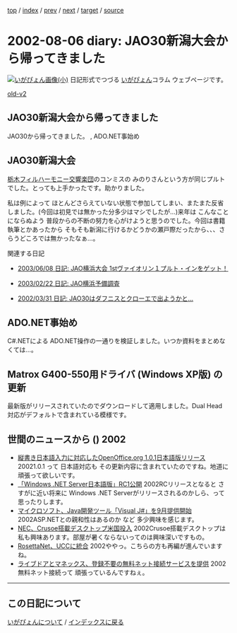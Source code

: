 [top](https://igapyon.github.io/diary/) 
 / [index](https://igapyon.github.io/diary/2002/index.html) 
 / [prev](https://igapyon.github.io/diary/2002/ig020807.html) 
 / [next](https://igapyon.github.io/diary/2002/ig020731.html) 
 / [target](https://igapyon.github.io/diary/2002/ig020806.html) 
 / [source](https://github.com/igapyon/diary/blob/gh-pages/2002/ig020806.html.src.md) 

2002-08-06 diary: JAO30新潟大会から帰ってきました
=====================================================================================================
[![いがぴょん画像(小)](https://igapyon.github.io/diary/images/iga200306s.jpg "いがぴょん")](https://igapyon.github.io/diary/memo/memoigapyon.html) 日記形式でつづる [いがぴょん](https://igapyon.github.io/diary/memo/memoigapyon.html)コラム ウェブページです。

[old-v2](ig020806-orig.html)

## JAO30新潟大会から帰ってきました

JAO30から帰ってきました。 , ADO.NET事始め


## JAO30新潟大会

[栃木フィルハーモニー交響楽団](http://tochi-phil.hoops.ne.jp/)のコンミスの みのりさんという方が同じプルトでした。とっても上手かったです。助かりました。

私は例によって ほとんどさらえていない状態で参加してしまい、またまた反省しました。(今回は初見では無かった分多少はマシでしたが…)来年は こんなことにならぬよう 普段からの不断の努力を心がけようと思うのでした。今回は書籍執筆とかあったから そもそも新潟に行けるかどうかの瀬戸際だったから、、、さらうどころでは無かったなぁ…。

関連する日記

* [2003/06/08 日記: JAO横浜大会 1stヴァイオリン１プルト・インをゲット！](../2003/ig030608.html)
  
* [2003/02/22 日記: JAO横浜予備調査](../2003/ig030222.html)
  
* [2002/03/31 日記: JAO30はダフニスとクローエで出ようかと…](ig020331.html)

## ADO.NET事始め

C#.NETによる ADO.NET操作の一通りを検証しました。いつか資料をまとめなくては…。

## Matrox G400-550用ドライバ (Windows XP版) の更新

最新版がリリースされていたのでダウンロードして適用しました。Dual Head 対応がデフォルトで含まれている模様です。

## 世間のニュースから () 2002

* [縦書き日本語入力に対応したOpenOffice.org 1.0.1日本語版リリース](http://linux.ascii24.com/linux/news/today/2002/08/05/637725-000.html)  20021.0.1 って 日本語対応も その更新内容に含まれていたのですね。地道に頑張って欲しいです。
* [「Windows .NET Server日本語版」RC1公開](http://www.zdnet.co.jp/news/0208/05/njbt_05.html)  2002RCリリースとなると さすがに近い将来に Windows .NET Serverがリリースされるのかしら、って思ったりします。
* [マイクロソフト、Java開発ツール「Visual J#」を9月提供開始](http://www.watch.impress.co.jp/pc/docs/2002/0801/ms.htm)  2002ASP.NETとの親和性はあるのか など 多少興味を感じます。
* [NEC、Crusoe搭載デスクトップ米国投入](http://www.zdnet.co.jp/news/0208/06/nebt_06.html)  2002Crusoe搭載デスクトップは私も興味あります。部屋が暑くならないってのは興味深いですもの。
* [RosettaNet、UCCに統合](http://www.zdnet.co.jp/news/0208/06/nebt_05.html)  2002ややっ。こちらの方も再編が進んでいますね。
* [ライブドアとマネックス、登録不要の無料ネット接続サービスを提供](http://www.zdnet.co.jp/news/0208/05/njbt_11.html)  2002無料ネット接続って 頑張っているんですねぇ。

----------------------------------------------------------------------------------------------------

## この日記について
[いがぴょんについて](https://igapyon.github.io/diary/memo/memoigapyon.html) / [インデックスに戻る](https://igapyon.github.io/diary/idxall.html)
